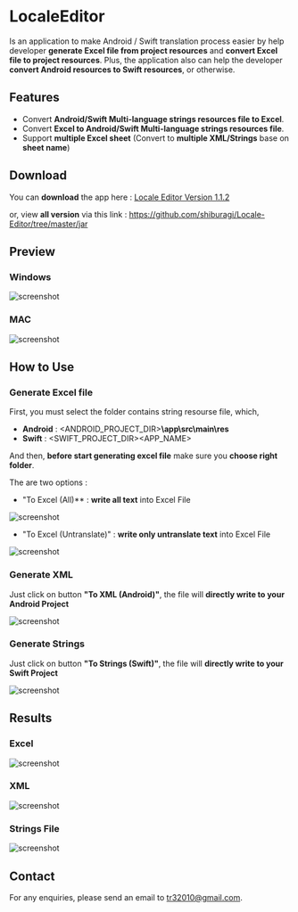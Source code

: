 # LocaleEditor

Is an application to make Android / Swift translation process easier by help developer **generate Excel file from project resources** and **convert Excel file to project resources**. Plus, the application also can help the developer **convert Android resources to Swift resources**, or otherwise.

## Features
- Convert **Android/Swift Multi-language strings resources file to Excel**.
- Convert **Excel to Android/Swift Multi-language strings resources file**.
- Support **multiple Excel sheet** (Convert to **multiple XML/Strings** base on **sheet name**)

## Download
You can **download** the app here : [Locale Editor Version 1.1.2](https://github.com/shiburagi/Locale-Editor/blob/master/jar/Locale%20Editor%20v1.1.2.jar?raw=true)

or, view **all version** via this link :
https://github.com/shiburagi/Locale-Editor/tree/master/jar

## Preview
### Windows
![screenshot](https://github.com/shiburagi/Locale-Editor/blob/dev_shiburagi/preview/preview-window.png?raw=true)
### MAC
![screenshot](https://github.com/shiburagi/Locale-Editor/blob/dev_shiburagi/preview/preview-mac.png?raw=true)

## How to Use
### Generate Excel file
First, you must select the folder contains string resourse file, which,
- **Android** : <ANDROID_PROJECT_DIR>**\app\src\main\res**
- **Swift** : <SWIFT_PROJECT_DIR>\<APP_NAME>

And then, **before start generating excel file** make sure you **choose right folder**.

The are two options :
-  "To Excel (All)** : **write all text** into Excel File

![screenshot](https://github.com/shiburagi/Locale-Editor/blob/master/preview/Generating%20Excel%20All.png?raw=true)

-  "To Excel (Untranslate)" : **write only untranslate text** into Excel File

![screenshot](https://github.com/shiburagi/Locale-Editor/blob/master/preview/Generating%20Excel%20Untraslate.png?raw=true)

### Generate XML
Just click on button **"To XML (Android)"**, the file will **directly write to your Android Project**

![screenshot](https://github.com/shiburagi/Locale-Editor/blob/master/preview/Convert%20to%20Xml.png?raw=true)

### Generate Strings
Just click on button **"To Strings (Swift)"**, the file will **directly write to your Swift Project**

![screenshot](https://github.com/shiburagi/Locale-Editor/blob/master/preview/Convert%20to%20String.png?raw=true)


## Results

### Excel

![screenshot](https://github.com/shiburagi/Locale-Editor/blob/master/preview/generate%20excel.png?raw=true)

### XML

![screenshot](https://github.com/shiburagi/Locale-Editor/blob/master/preview/generate%20xml.png?raw=true)

### Strings File

![screenshot](https://github.com/shiburagi/Locale-Editor/blob/master/preview/generate%20string.png?raw=true)

## Contact
For any enquiries, please send an email to tr32010@gmail.com.
